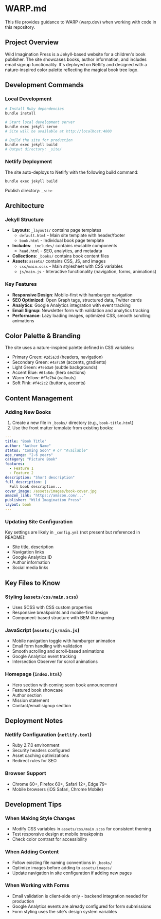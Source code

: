 # WARP.md

This file provides guidance to WARP (warp.dev) when working with code in this repository.

## Project Overview

Wild Imagination Press is a Jekyll-based website for a children's book publisher. The site showcases books, author information, and includes email signup functionality. It's deployed on Netlify and designed with a nature-inspired color palette reflecting the magical book tree logo.

## Development Commands

### Local Development
```bash
# Install Ruby dependencies
bundle install

# Start local development server
bundle exec jekyll serve
# Site will be available at http://localhost:4000

# Build the site for production
bundle exec jekyll build
# Output directory: _site/
```

### Netlify Deployment
The site auto-deploys to Netlify with the following build command:
```bash
bundle exec jekyll build
```
Publish directory: `_site`

## Architecture

### Jekyll Structure
- **Layouts**: `_layouts/` contains page templates
  - `default.html` - Main site template with header/footer
  - `book.html` - Individual book page template
- **Includes**: `_includes/` contains reusable components
  - `head.html` - SEO, analytics, and metadata
- **Collections**: `_books/` contains book content files
- **Assets**: `assets/` contains CSS, JS, and images
  - `css/main.scss` - Main stylesheet with CSS variables
  - `js/main.js` - Interactive functionality (navigation, forms, animations)

### Key Features
- **Responsive Design**: Mobile-first with hamburger navigation
- **SEO Optimized**: Open Graph tags, structured data, Twitter cards
- **Analytics**: Google Analytics integration with event tracking
- **Email Signup**: Newsletter form with validation and analytics tracking
- **Performance**: Lazy loading images, optimized CSS, smooth scrolling animations

## Color Palette & Branding

The site uses a nature-inspired palette defined in CSS variables:
- Primary Green: `#2d5a3d` (headers, navigation)
- Secondary Green: `#4a7c59` (accents, gradients)  
- Light Green: `#7eb3a0` (subtle backgrounds)
- Accent Blue: `#6fa8dc` (hero sections)
- Warm Yellow: `#f7e7b4` (callouts)
- Soft Pink: `#f4c2c2` (buttons, accents)

## Content Management

### Adding New Books
1. Create a new file in `_books/` directory (e.g., `book-title.html`)
2. Use the front matter template from existing books:
```yaml
---
title: "Book Title"
author: "Author Name"
status: "Coming Soon" # or "Available"
age_range: "2-6 years"
category: "Picture Book"
features:
  - Feature 1
  - Feature 2
description: "Short description"
full_description: |
  Full book description...
cover_image: /assets/images/book-cover.jpg
amazon_link: "https://amazon.com/..."
publisher: "Wild Imagination Press"
layout: book
---
```

### Updating Site Configuration
Key settings are likely in `_config.yml` (not present but referenced in README):
- Site title, description
- Navigation links
- Google Analytics ID
- Author information
- Social media links

## Key Files to Know

### Styling (`assets/css/main.scss`)
- Uses SCSS with CSS custom properties
- Responsive breakpoints and mobile-first design
- Component-based structure with BEM-like naming

### JavaScript (`assets/js/main.js`)
- Mobile navigation toggle with hamburger animation
- Email form handling with validation
- Smooth scrolling and scroll-based animations
- Google Analytics event tracking
- Intersection Observer for scroll animations

### Homepage (`index.html`)
- Hero section with coming soon book announcement
- Featured book showcase
- Author section
- Mission statement
- Contact/email signup section

## Deployment Notes

### Netlify Configuration (`netlify.toml`)
- Ruby 2.7.0 environment
- Security headers configured
- Asset caching optimizations
- Redirect rules for SEO

### Browser Support
- Chrome 60+, Firefox 60+, Safari 12+, Edge 79+
- Mobile browsers (iOS Safari, Chrome Mobile)

## Development Tips

### When Making Style Changes
- Modify CSS variables in `assets/css/main.scss` for consistent theming
- Test responsive design at mobile breakpoints
- Check color contrast for accessibility

### When Adding Content
- Follow existing file naming conventions in `_books/`
- Optimize images before adding to `assets/images/`
- Update navigation in site configuration if adding new pages

### When Working with Forms
- Email validation is client-side only - backend integration needed for production
- Google Analytics events are already configured for form submissions
- Form styling uses the site's design system variables
